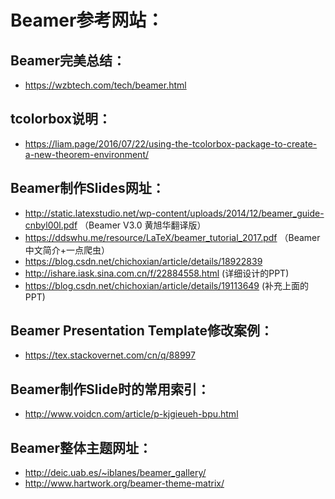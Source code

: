 # Beamer参考网站：
## Beamer完美总结：
- https://wzbtech.com/tech/beamer.html
## tcolorbox说明：
- https://liam.page/2016/07/22/using-the-tcolorbox-package-to-create-a-new-theorem-environment/
## Beamer制作Slides网址：
- http://static.latexstudio.net/wp-content/uploads/2014/12/beamer_guide-cnbyl00l.pdf （Beamer V3.0 黄旭华翻译版）
- https://ddswhu.me/resource/LaTeX/beamer_tutorial_2017.pdf （Beamer中文简介+一点爬虫）
- https://blog.csdn.net/chichoxian/article/details/18922839
- http://ishare.iask.sina.com.cn/f/22884558.html (详细设计的PPT)
- https://blog.csdn.net/chichoxian/article/details/19113649 (补充上面的PPT)
## Beamer Presentation Template修改案例：
- https://tex.stackovernet.com/cn/q/88997
## Beamer制作Slide时的常用索引：
- http://www.voidcn.com/article/p-kjgieueh-bpu.html
## Beamer整体主题网址：
- http://deic.uab.es/~iblanes/beamer_gallery/
- http://www.hartwork.org/beamer-theme-matrix/
